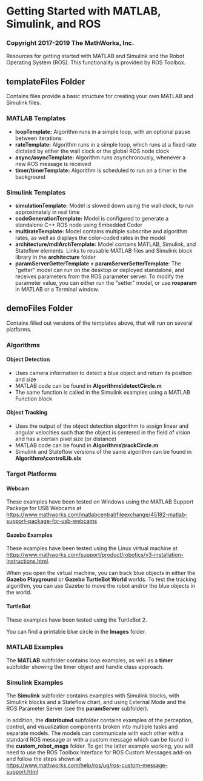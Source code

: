 # Getting Started with MATLAB, Simulink, and ROS
### Copyright 2017-2019 The MathWorks, Inc.
Resources for getting started with MATLAB and Simulink and the Robot Operating System (ROS). This functionality is provided by ROS Toolbox.

## templateFiles Folder
Contains files provide a basic structure for creating your own MATLAB and Simulink files.

### MATLAB Templates
* **loopTemplate:** Algorithm runs in a simple loop, with an optional pause between iterations
* **rateTemplate:** Algorithm runs in a simple loop, which runs at a fixed rate dictated by either the wall clock or the global ROS node clock
* **async/asyncTemplate:** Algorithm runs asynchronously, whenever a new ROS message is received
* **timer/timerTemplate:** Algorithm is scheduled to run on a timer in the background

### Simulink Templates
* **simulationTemplate:** Model is slowed down using the wall clock, to run approximately in real time
* **codeGenerationTemplate:** Model is configured to generate a standalone C++ ROS node using Embedded Coder
* **multirateTemplate:** Model contains multiple subscribe and algorithm rates, as well as displays the color-coded rates in the model
* **architecture/mdlArchTemplate:** Model contains MATLAB, Simulink, and Stateflow elements. Links to reusable MATLAB files and Simulink block library in the **architecture** folder
* **paramServerGetterTemplate + paramServerSetterTemplate**: The "getter" model can run on the desktop or deployed standalone, and receives parameters from the ROS parameter server. To modify the parameter value, you can either run the "setter" model, or use **rosparam** in MATLAB or a Terminal window.

## demoFiles Folder
Contains filled out versions of the templates above, that will run on several platforms.

### Algorithms

#### Object Detection
* Uses camera information to detect a blue object and return its position and size
* MATLAB code can be found in **Algorithms\detectCircle.m**
* The same function is called in the Simulink examples using a MATLAB Function block

#### Object Tracking
* Uses the output of the object detection algorithm to assign linear and angular velocities such that the object is centered in the field of vision and has a certain pixel size (or distance)
* MATLAB code can be found in **Algorithms\trackCircle.m**
* Simulink and Stateflow versions of the same algorithm can be found in **Algorithms\controlLib.slx**

### Target Platforms

#### Webcam
These examples have been tested on Windows using the MATLAB Support Package for USB Webcams at https://www.mathworks.com/matlabcentral/fileexchange/45182-matlab-support-package-for-usb-webcams

#### Gazebo Examples
These examples have been tested using the Linux virtual machine at https://www.mathworks.com/support/product/robotics/v3-installation-instructions.html.

When you open the virtual machine, you can track blue objects in either the **Gazebo Playground** or **Gazebo TurtleBot World** worlds. To test the tracking algorithm, you can use Gazebo to move the robot and/or the blue objects in the world.

#### TurtleBot
These examples have been tested using the TurtleBot 2. 

You can find a printable blue circle in the **Images** folder.

### MATLAB Examples
The **MATLAB** subfolder contains loop examples, as well as a **timer** subfolder showing the timer object and handle class approach.

### Simulink Examples
The **Simulink** subfolder contains examples with Simulink blocks, with Simulink blocks and a Stateflow chart, and using External Mode and the ROS Parameter Server (see the **paramServer** subfolder).

In addition, the **distributed** subfolder contains examples of the perception, control, and visualization components broken into multiple tasks and separate models. The models can communicate with each other with a standard ROS message or with a custom message which can be found in the **custom_robot_msgs** folder. To get the latter example working, you will need to use the ROS Toolbox Interface for ROS Custom Messages add-on and follow the steps shown at https://www.mathworks.com/help/ros/ug/ros-custom-message-support.html

